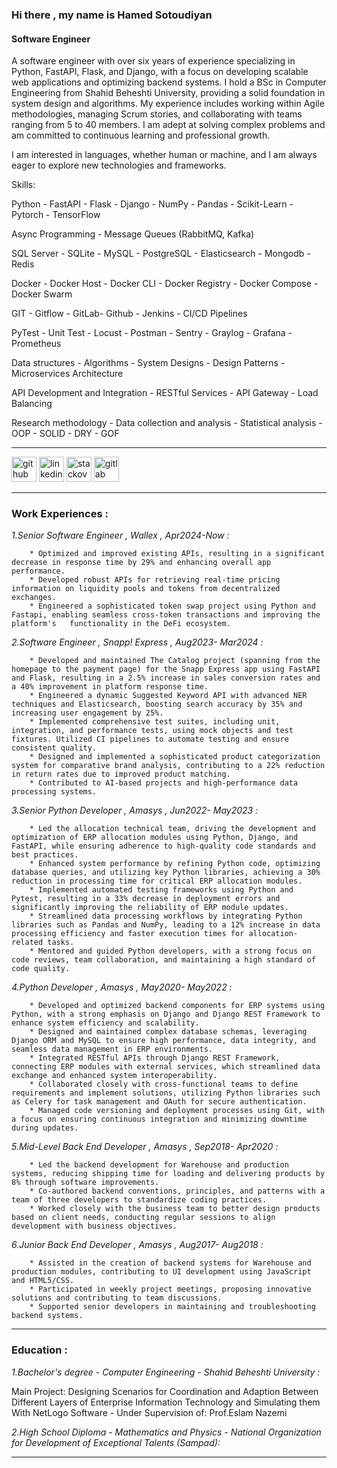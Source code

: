 ### Hi there , my name is Hamed Sotoudiyan
#### Software Engineer  

A software engineer with over six years of experience specializing in Python, FastAPI, Flask, and Django, 
with a focus on developing scalable web applications and optimizing backend systems. 
I hold a BSc in Computer Engineering from Shahid Beheshti University, providing a solid foundation in 
system design and algorithms. 
My experience includes working within Agile methodologies, managing Scrum stories, and collaborating with 
teams ranging from 5 to 40 members. I am adept at solving complex problems and am committed 
to continuous learning and professional growth.

I am interested in languages, whether human or machine, and I am always eager to explore new technologies and frameworks.

Skills: 

Python - FastAPI - Flask - Django - NumPy - Pandas - Scikit-Learn - Pytorch - TensorFlow

Async Programming - Message Queues (RabbitMQ, Kafka)

SQL Server - SQLite - MySQL - PostgreSQL - Elasticsearch - Mongodb - Redis

Docker - Docker Host - Docker CLI - Docker Registry - Docker Compose - Docker Swarm

GIT - Gitflow - GitLab- Github - Jenkins - CI/CD Pipelines

PyTest - Unit Test - Locust - Postman - Sentry - Graylog - Grafana - Prometheus

Data structures - Algorithms - System Designs - Design Patterns - Microservices Architecture

API Development and Integration - RESTful Services - API Gateway - Load Balancing

Research methodology - Data collection and analysis - Statistical analysis - OOP - SOLID - DRY - GOF

---------------------------------------------------------------------------------------------------

[<img src='https://cdn.jsdelivr.net/npm/simple-icons@3.0.1/icons/github.svg' alt='github' height='40'>](https://github.com/Hamed-Sotoudiyan)  [<img src='https://cdn.jsdelivr.net/npm/simple-icons@3.0.1/icons/linkedin.svg' alt='linkedin' height='40'>](https://www.linkedin.com/in/hamed-sotoudiyan/)  [<img src='https://cdn.jsdelivr.net/npm/simple-icons@3.0.1/icons/stackoverflow.svg' alt='stackoverflow' height='40'>](https://stackoverflow.com/users/https://stackoverflow.com/users/13000007/hamed-sotoudiyan)  [<img src='https://cdn.jsdelivr.net/npm/simple-icons@3.0.1/icons/gitlab.svg' alt='gitlab' height='40'>](https://gitlab.com/Hamed-Sotoudiyan)  

---------------------------------------------------------------------------------------------------
### Work Experiences :

*1.Senior Software Engineer , Wallex , Apr2024-Now :*
  
        * Optimized and improved existing APIs, resulting in a significant decrease in response time by 29% and enhancing overall app performance. 
        * Developed robust APIs for retrieving real-time pricing information on liquidity pools and tokens from decentralized exchanges. 
        * Engineered a sophisticated token swap project using Python and Fastapi, enabling seamless cross-token transactions and improving the platform's   functionality in the DeFi ecosystem.
        


*2.Software Engineer , Snapp! Express  , Aug2023- Mar2024 :*
  
        * Developed and maintained The Catalog project (spanning from the homepage to the payment page) for the Snapp Express app using FastAPI and Flask, resulting in a 2.5% increase in sales conversion rates and a 40% improvement in platform response time.
        * Engineered a dynamic Suggested Keyword API with advanced NER techniques and Elasticsearch, boosting search accuracy by 35% and increasing user engagement by 25%.
        * Implemented comprehensive test suites, including unit, integration, and performance tests, using mock objects and test fixtures. Utilized CI pipelines to automate testing and ensure consistent quality.
        * Designed and implemented a sophisticated product categorization system for comparative brand analysis, contributing to a 22% reduction in return rates due to improved product matching.
        * Contributed to AI-based projects and high-performance data processing systems.


*3.Senior Python Developer , Amasys  , Jun2022- May2023 :*
  
        * Led the allocation technical team, driving the development and optimization of ERP allocation modules using Python, Django, and FastAPI, while ensuring adherence to high-quality code standards and best practices.
        * Enhanced system performance by refining Python code, optimizing database queries, and utilizing key Python libraries, achieving a 30% reduction in processing time for critical ERP allocation modules.
        * Implemented automated testing frameworks using Python and Pytest, resulting in a 33% decrease in deployment errors and significantly improving the reliability of ERP module updates.
        * Streamlined data processing workflows by integrating Python libraries such as Pandas and NumPy, leading to a 12% increase in data processing efficiency and faster execution times for allocation-related tasks.
        * Mentored and guided Python developers, with a strong focus on code reviews, team collaboration, and maintaining a high standard of code quality.
          

*4.Python Developer , Amasys  , May2020- May2022 :*
 
        * Developed and optimized backend components for ERP systems using Python, with a strong emphasis on Django and Django REST Framework to enhance system efficiency and scalability.
        * Designed and maintained complex database schemas, leveraging Django ORM and MySQL to ensure high performance, data integrity, and seamless data management in ERP environments.
        * Integrated RESTful APIs through Django REST Framework, connecting ERP modules with external services, which streamlined data exchange and enhanced system interoperability.
        * Collaborated closely with cross-functional teams to define requirements and implement solutions, utilizing Python libraries such as Celery for task management and OAuth for secure authentication.
        * Managed code versioning and deployment processes using Git, with a focus on ensuring continuous integration and minimizing downtime during updates.

*5.Mid-Level Back End Developer , Amasys  , Sep2018- Apr2020 :*
 
        * Led the backend development for Warehouse and production systems, reducing shipping time for loading and delivering products by 8% through software improvements.
        * Co-authored backend conventions, principles, and patterns with a team of three developers to standardize coding practices.
        * Worked closely with the business team to better design products based on client needs, conducting regular sessions to align development with business objectives.

*6.Junior Back End Developer , Amasys  , Aug2017- Aug2018 :*

        * Assisted in the creation of backend systems for Warehouse and production modules, contributing to UI development using JavaScript and HTML5/CSS.
        * Participated in weekly project meetings, proposing innovative solutions and contributing to team discussions.
        * Supported senior developers in maintaining and troubleshooting backend systems.

---------------------------------------------------------------------------------------------------

### Education :
    
*1.Bachelor's degree - Computer Engineering - Shahid Beheshti University :*

  Main Project: Designing Scenarios for Coordination and Adaption Between Different Layers of Enterprise Information Technology and Simulating them With NetLogo Software - Under Supervision of: Prof.Eslam Nazemi 

*2.High School Diploma - Mathematics and Physics - National Organization for Development of Exceptional Talents (Sampad):* 

---------------------------------------------------------------------------------------------------
